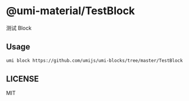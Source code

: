 # @umi-material/TestBlock

测试 Block

## Usage

```sh
umi block https://github.com/umijs/umi-blocks/tree/master/TestBlock
```

## LICENSE

MIT
